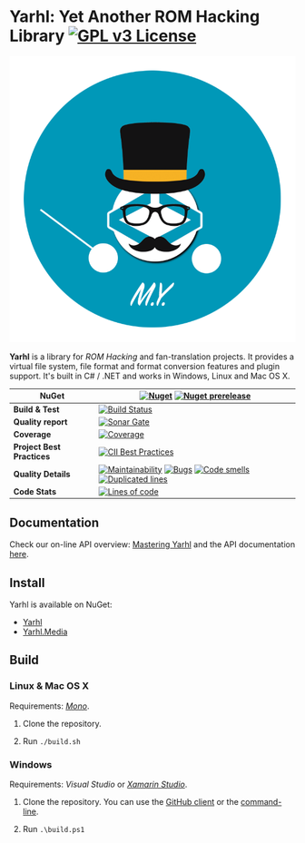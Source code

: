# Yarhl: Yet Another ROM Hacking Library [![GPL v3 License](https://img.shields.io/badge/license-GPL%20V3-blue.svg?style=flat)](http://www.gnu.org/copyleft/gpl.html)

![Yarhl Logo](https://raw.githubusercontent.com/SceneGate/Yarhl/master/docs/images/logo.png)

**Yarhl** is a library for *ROM Hacking* and fan-translation projects.
It provides a virtual file system, file format and format conversion features
and plugin support. It's built in C# / .NET and works in Windows, Linux and
Mac OS X.

| NuGet | [![Nuget](https://img.shields.io/nuget/v/Yarhl.svg)](https://www.nuget.org/packages/Yarhl) [![Nuget prerelease](https://img.shields.io/nuget/vpre/Yarhl.svg)](https://www.nuget.org/packages/Yarhl) |
| ----- | ------ |
| **Build & Test** | [![Build Status](https://dev.azure.com/SceneGate/Yarhl/_apis/build/status/SceneGate.Yarhl?branchName=master)](https://dev.azure.com/SceneGate/Yarhl/_build/latest?definitionId=1&branchName=master) |
| **Quality report** | [![Sonar Gate](https://sonarcloud.io/api/project_badges/measure?project=yarhl&metric=alert_status)](https://sonarcloud.io/dashboard?id=yarhl) |
| **Coverage** | [![Coverage](https://sonarcloud.io/api/project_badges/measure?project=yarhl&metric=coverage)](https://sonarcloud.io/dashboard?id=yarhl) |
| **Project Best Practices** | [![CII Best Practices](https://bestpractices.coreinfrastructure.org/projects/2919/badge)](https://bestpractices.coreinfrastructure.org/projects/2919) |
| **Quality Details** | [![Maintainability](https://sonarcloud.io/api/project_badges/measure?project=yarhl&metric=sqale_rating)](https://sonarcloud.io/dashboard?id=yarhl) [![Bugs](https://sonarcloud.io/api/project_badges/measure?project=yarhl&metric=bugs)](https://sonarcloud.io/dashboard?id=yarhl) [![Code smells](https://sonarcloud.io/api/project_badges/measure?project=yarhl&metric=code_smells)](https://sonarcloud.io/dashboard?id=yarhl) [![Duplicated lines](https://sonarcloud.io/api/project_badges/measure?project=yarhl&metric=duplicated_lines_density)](https://sonarcloud.io/dashboard?id=yarhl) |
| **Code Stats** | [![Lines of code](https://sonarcloud.io/api/project_badges/measure?project=yarhl&metric=ncloc)](https://sonarcloud.io/dashboard?id=yarhl) |

## Documentation

Check our on-line API overview: [Mastering Yarhl](https://scenegate.github.io/Yarhl/articles/Mastering-Yarhl.html)
and the API documentation [here](https://scenegate.github.io/Yarhl/).

## Install

Yarhl is available on NuGet:

* [Yarhl](https://www.nuget.org/packages/Yarhl)
* [Yarhl.Media](https://www.nuget.org/packages/Yarhl.Media)

## Build

### Linux & Mac OS X

Requirements:
[*Mono*](http://www.mono-project.com/docs/getting-started/install/linux/).

1. Clone the repository.

2. Run `./build.sh`

### Windows

Requirements:
*Visual Studio* or
[*Xamarin Studio*](http://www.monodevelop.com/download/).

1. Clone the repository. You can use the
   [GitHub client](https://windows.github.com/)
   or the [command-line](https://git-scm.com/downloads).

2. Run `.\build.ps1`
